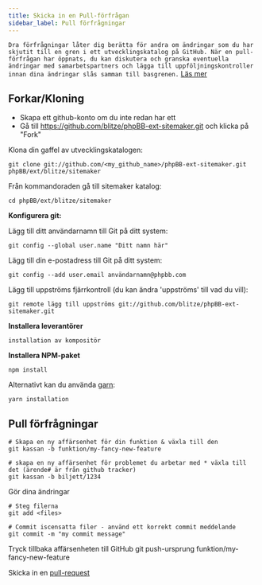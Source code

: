 ```yaml
---
title: Skicka in en Pull-förfrågan
sidebar_label: Pull förfrågningar
---
```


`Dra förfrågningar låter dig berätta för andra om ändringar som du har skjutit till en gren i ett utvecklingskatalog på GitHub. När en pull-förfrågan har öppnats, du kan diskutera och granska eventuella ändringar med samarbetspartners och lägga till uppföljningskontroller innan dina ändringar slås samman till basgrenen.` [Läs mer](https://help.github.com/articles/about-pull-requests/)

## Forkar/Kloning

* Skapa ett github-konto om du inte redan har ett
* Gå till https://github.com/blitze/phpBB-ext-sitemaker.git och klicka på "Fork"

Klona din gaffel av utvecklingskatalogen:

    git clone git://github.com/<my_github_name>/phpBB-ext-sitemaker.git phpBB/ext/blitze/sitemaker

Från kommandoraden gå till sitemaker katalog:

    cd phpBB/ext/blitze/sitemaker

**Konfigurera git:**

Lägg till ditt användarnamn till Git på ditt system:

    git config --global user.name "Ditt namn här"

Lägg till din e-postadress till Git på ditt system:

    git config --add user.email användarnamn@phpbb.com

Lägg till uppströms fjärrkontroll (du kan ändra 'uppströms' till vad du vill):

    git remote lägg till uppströms git://github.com/blitze/phpBB-ext-sitemaker.git

**Installera leverantörer**

    installation av kompositör

**Installera NPM-paket**

    npm install

Alternativt kan du använda [garn](https://yarnpkg.com):

    yarn installation

## Pull förfrågningar

    # Skapa en ny affärsenhet för din funktion & växla till den
    git kassan -b funktion/my-fancy-new-feature
    
    # skapa en ny affärsenhet för problemet du arbetar med * växla till det (ärende# är från github tracker)
    git kassan -b biljett/1234

Gör dina ändringar

    # Steg filerna
    git add <files> 
    
    # Commit iscensatta filer - använd ett korrekt commit meddelande
    git commit -m "my commit message"

Tryck tillbaka affärsenheten till GitHub git push-ursprung funktion/my-fancy-new-feature

Skicka in en [pull-request](https://github.com/blitze/phpBB-ext-sitemaker/pulls)
